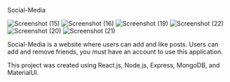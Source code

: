 Social-Media

![Screenshot (15)](https://user-images.githubusercontent.com/80778090/209697027-f5d71108-de72-463d-8017-73bd5677ffea.png)
![Screenshot (16)](https://user-images.githubusercontent.com/80778090/209697032-a360550b-d431-4033-87ad-ac0bd2051427.png)
![Screenshot (19)](https://user-images.githubusercontent.com/80778090/209696999-c4601d67-31fd-4438-b8d0-4a1b53d39f5a.png)
![Screenshot (22)](https://user-images.githubusercontent.com/80778090/209698036-f97ee53e-289d-43c5-babf-b05fb1920e70.png)
![Screenshot (20)](https://user-images.githubusercontent.com/80778090/209697016-63cbe18b-443a-4b7e-aeac-54590bf3b7b7.png)
![Screenshot (21)](https://user-images.githubusercontent.com/80778090/209697021-0b784eb1-207d-4538-8b25-4663fd012503.png)

Social-Media is a website where users can add and like posts. Users can add and remove friends, you must have an account to use this application.

This project was created using React.js, Node.js, Express, MongoDB, and MaterialUI.
